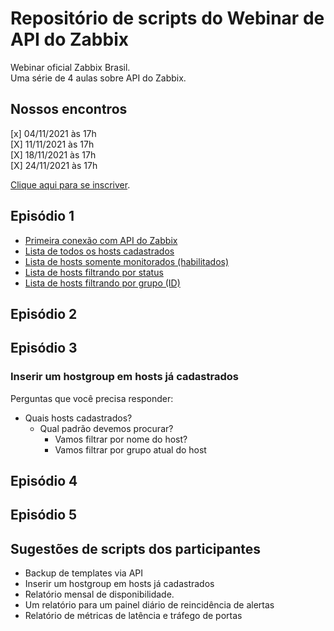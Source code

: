 # Repositório de scripts do Webinar de API do Zabbix

Webinar oficial Zabbix Brasil.  
Uma série de 4 aulas sobre API do Zabbix.

## Nossos encontros

[x] 04/11/2021 às 17h  
[X] 11/11/2021 às 17h  
[X] 18/11/2021 às 17h  
[X] 24/11/2021 às 17h  

[Clique aqui para se inscriver](https://bit.ly/2Z2Ipj2). 

## Episódio 1

- [Primeira conexão com API do Zabbix](00_primeira_conexao.py)
- [Lista de todos os hosts cadastrados](01_hosts_monitorados_todos.py)
- [Lista de hosts somente monitorados (habilitados)](01_hosts_monitorados_filtro_padrao_monitored_hosts.py)
- [Lista de hosts filtrando por status](01_hosts_monitorados_filtro_status.py)
- [Lista de hosts filtrando por grupo (ID)](01_hosts_monitorados_filtro_padrao_groupids.py)

## Episódio 2


## Episódio 3

### Inserir um hostgroup em hosts já cadastrados

Perguntas que você precisa responder:
  - Quais hosts cadastrados?
    - Qual padrão devemos procurar?
      - Vamos filtrar por nome do host?
      - Vamos filtrar por grupo atual do host


## Episódio 4


## Episódio 5


## Sugestões de scripts dos participantes

- Backup de templates via API
- Inserir um hostgroup em hosts já cadastrados
- Relatório mensal de disponibilidade.
- Um relatório para um painel diário de reincidência de alertas
- Relatório de métricas de latência e tráfego de portas
